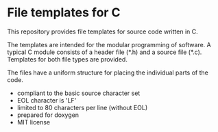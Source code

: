 # File templates for C

This repository provides file templates for source code written in C.

The templates are intended for the modular programming of software. A typical 
C module consists of a header file (\*.h) and a source file (\*.c). Templates 
for both file types are provided.

The files have a uniform structure for placing the individual parts of the 
code.

- compliant to the basic source character set
- EOL character is 'LF'
- limited to 80 characters per line (without EOL)
- prepared for doxygen
- MIT license
